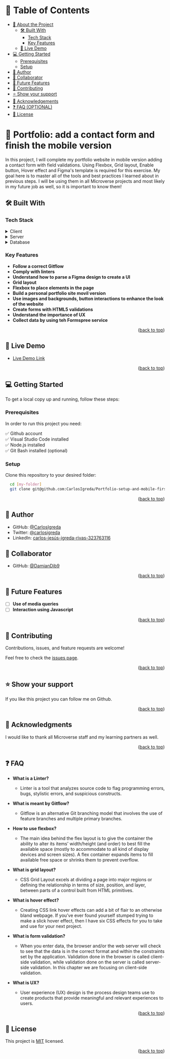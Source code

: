 <a name="readme-top"></a>

# 📗 Table of Contents

- [📖 About the Project](#about-project)
  - [🛠 Built With](#built-with)
    - [Tech Stack](#tech-stack)
    - [Key Features](#key-features)
  - [🚀 Live Demo](#live-demo)
- [💻 Getting Started](#getting-started)
  - [Prerequisites](#prerequisites)
  - [Setup](#setup)
- [👥 Author](#author)
- [👥 Collaborator](#collaborator)
- [🔭 Future Features](#future-features)
- [🤝 Contributing](#contributing)
- [⭐️ Show your support](#support)
- [🙏 Acknowledgements](#acknowledgements)
- [❓ FAQ (OPTIONAL)](#faq)
- [📝 License](#license)

# 📖 Portfolio: add a contact form and finish the mobile version <a name="about-project"></a>

In this project, I will complete my portfolio website in mobile version adding a contact form with field validations. Using Flexbox, Grid layout, Enable button, Hover effect and Figma's template is required for this exercise. My goal here is to master all of the tools and best practices I learned about in previous steps. I will be using them in all Microverse projects and most likely in my future job as well, so it is important to know them!

## 🛠 Built With <a name="built-with"></a>

### Tech Stack <a name="tech-stack"></a>

<details>
  <summary>Client</summary>
  <ul>
    <li><a href="https://www.hostinger.com/tutorials/what-is-html">HTML</a></li>
    <li><a href="https://www.hostinger.com/tutorials/what-is-css">CSS</a></li>
  </ul>
</details>

<details>
  <summary>Server</summary>
  <ul>
    <li>N/A</li>
  </ul>
</details>

<details>
<summary>Database</summary>
  <ul>
    <li>N/A</li>
  </ul>
</details>

### Key Features <a name="key-features"></a>

- **Follow a correct Gitflow**
- **Comply with linters**
- **Understand how to parse a Figma design to create a UI**
- **Grid layout**
- **Flexbox to place elements in the page**
- **Build a personal portfolio site movil version**
- **Use images and backgrounds, button interactions to enhance the look of the website**
- **Create forms with HTML5 validations**
- **Understand the importance of UX**
- **Collect data by using teh Formspree service**

<p align="right">(<a href="#readme-top">back to top</a>)</p>

## 🚀 Live Demo <a name="live-demo"></a>

- [Live Demo Link](https://carlosigreda.github.io/Portfolio-setup-and-mobile-first)

<p align="right">(<a href="#readme-top">back to top</a>)</p>

## 💻 Getting Started <a name="getting-started"></a>

To get a local copy up and running, follow these steps:

### Prerequisites

In order to run this project you need:

✅ Github account <br>
✅ Visual Studio Code installed <br>
✅ Node.js installed <br>
✅ Git Bash installed (optional)   

### Setup

Clone this repository to your desired folder:

```sh
  cd [my-folder]
  git clone git@github.com:CarlosIgreda/Portfolio-setup-and-mobile-first.git
```

<p align="right">(<a href="#readme-top">back to top</a>)</p>

## 👥 Author <a name="author"></a>

- GitHub: [@CarlosIgreda](https://github.com/CarlosIgreda)
- Twitter: [@carlosigreda](https://twitter.com/carlosigreda)
- LinkedIn: [carlos-jesús-igreda-rivas-323763116](https://www.linkedin.com/in/carlos-jes%C3%BAs-igreda-rivas-323763116/)

## 👥 Collaborator <a name="collaborator"></a>

- GitHub: [@DamianDib9](https://github.com/DamianDib9)

<p align="right">(<a href="#readme-top">back to top</a>)</p>

## 🔭 Future Features <a name="future-features"></a>

- [ ] **Use of media queries**
- [ ] **Interaction using Javascript**

<p align="right">(<a href="#readme-top">back to top</a>)</p>

## 🤝 Contributing <a name="contributing"></a>

Contributions, issues, and feature requests are welcome!

Feel free to check the [issues page](../../issues/).

<p align="right">(<a href="#readme-top">back to top</a>)</p>

## ⭐️ Show your support <a name="support"></a>

If you like this project you can follow me on Github.

<p align="right">(<a href="#readme-top">back to top</a>)</p>

## 🙏 Acknowledgments <a name="acknowledgements"></a>

I would like to thank all Microverse staff and my learning partners as well.

<p align="right">(<a href="#readme-top">back to top</a>)</p>

## ❓ FAQ <a name="faq"></a>

- **What is a Linter?**

  - Linter is a tool that analyzes source code to flag programming errors, bugs, stylistic errors, and suspicious constructs.

- **What is meant by Gitflow?**

  - Gitflow is an alternative Git branching model that involves the use of feature branches and multiple primary branches.

- **How to use flexbox?**

  - The main idea behind the flex layout is to give the container the ability to alter its items’ width/height (and order) to  best fill the available space (mostly to accommodate to all kind of display devices and screen sizes). A flex container expands items to fill available free space or shrinks them to prevent overflow.

- **What is grid layout?**

  - CSS Grid Layout excels at dividing a page into major regions or defining the relationship in terms of size, position, and layer, between parts of a control built from HTML primitives.

- **What is hover effect?**

  - Creating CSS link hover effects can add a bit of flair to an otherwise bland webpage. If you’ve ever found yourself stumped trying to make a slick hover effect, then I have six CSS effects for you to take and use for your next project.

- **What is form validation?**

  - When you enter data, the browser and/or the web server will check to see that the data is in the correct format and within the constraints set by the application. Validation done in the browser is called client-side validation, while validation done on the server is called server-side validation. In this chapter we are focusing on client-side validation.

- **What is UX?**

  - User experience (UX) design is the process design teams use to create products that provide meaningful and relevant experiences to users. 

<p align="right">(<a href="#readme-top">back to top</a>)</p>

## 📝 License <a name="license"></a>

This project is [MIT](./LICENSE) licensed.

<p align="right">(<a href="#readme-top">back to top</a>)</p>
